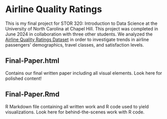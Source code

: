 # Airline Quality Ratings

This is my final project for STOR 320: Introduction to Data Science at the University of North Carolina at Chapel Hill. This project was completed in June 2024 in collaboration with three other students. We analyzed the [Airline Quality Ratings Dataset](https://www.kaggle.com/datasets/mikhail1681/airline-quality-ratings) in order to investigate trends in airline passengers' demographics, travel classes, and satisfaction levels. 

## Final-Paper.html
Contains our final written paper including all visual elements. Look here for polished content!

## Final-Paper.Rmd
R Markdown file containing all written work and R code used to yield visualizations. Look here for behind-the-scenes work with R code.

